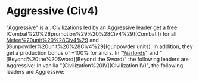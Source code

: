 # Aggressive (Civ4)

"Aggressive" is a . Civilizations led by an Aggressive leader get a free [Combat%20%28promotion%29%20%28Civ4%29](Combat I) for all [Melee%20unit%20%28Civ4%29](melee) and [Gunpowder%20unit%20%28Civ4%29](gunpowder units). In addition, they get a production bonus of +100% for and s.
In "[Warlords](Warlords)" and "[Beyond%20the%20Sword](Beyond the Sword)" the following leaders are Aggressive:
In vanilla "[Civilization%20IV](Civilization IV)", the following leaders are Aggressive: